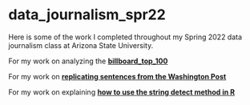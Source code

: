 # data_journalism_spr22
Here is some of the work I completed throughout my Spring 2022 data journalism class at Arizona State University.


For my work on analyzing the **[billboard_top_100](https://htmlpreview.github.io/?https://github.com/ecsantac/data_journalism_spr22/blob/main/billboard_top_100/01-top100.html)**


For my work on **[replicating sentences from the Washington Post](https://ecsantac.github.io/class-test/santacruz_elena_final.html)**


For my work on explaining **[how to use the string detect method in R](https://htmlpreview.github.io/?https://github.com/ecsantac/data_journalism_spr22/blob/main/santacruz_explainer.html)**

